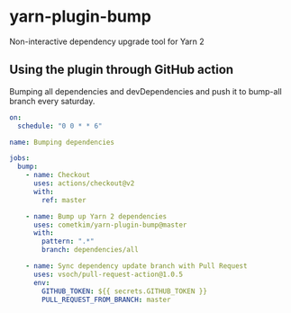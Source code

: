 # yarn-plugin-bump

Non-interactive dependency upgrade tool for Yarn 2

## Using the plugin through GitHub action

Bumping all dependencies and devDependencies and push it to bump-all branch every saturday.

```yml
on:
  schedule: "0 0 * * 6"

name: Bumping dependencies

jobs:
  bump:
    - name: Checkout
      uses: actions/checkout@v2
      with:
        ref: master

    - name: Bump up Yarn 2 dependencies
      uses: cometkim/yarn-plugin-bump@master
      with:
        pattern: ".*"
        branch: dependencies/all

    - name: Sync dependency update branch with Pull Request
      uses: vsoch/pull-request-action@1.0.5
      env:
        GITHUB_TOKEN: ${{ secrets.GITHUB_TOKEN }}
        PULL_REQUEST_FROM_BRANCH: master
```
